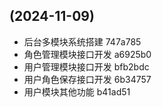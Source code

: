 ##  (2024-11-09)

* 后台多模块系统搭建 747a785
* 角色管理模块接口开发 a6925b0
* 用户管理模块接口开发 bfb2bdc
* 用户角色保存接口开发 6b34757
* 用户模块其他功能 b41ad51



